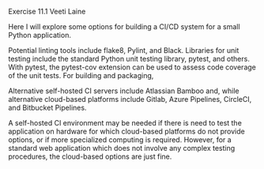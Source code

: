 Exercise 11.1
Veeti Laine

Here I will explore some options for building a CI/CD system for a small Python application.

Potential linting tools include flake8, Pylint, and Black. Libraries for unit testing include the standard Python unit testing library, pytest, and others. With pytest, the pytest-cov extension can be used to assess code coverage of the unit tests. For building and packaging,

Alternative self-hosted CI servers include Atlassian Bamboo and, while alternative cloud-based platforms include Gitlab, Azure Pipelines, CircleCI, and Bitbucket Pipelines.

A self-hosted CI environment may be needed if there is need to test the application on hardware for which cloud-based platforms do not provide options, or if more specialized computing is required. However, for a standard web application which does not involve any complex testing procedures, the cloud-based options are just fine.
